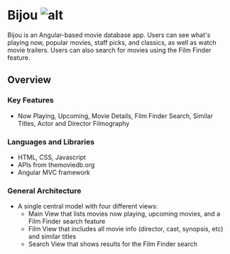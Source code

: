 
# Bijou ![alt](https://travis-ci.org/kyleholliday/Bijou.svg?branch=master)
Bijou is an Angular-based movie database app. Users can see what's playing now, popular movies, staff picks, and classics, as well as watch movie trailers. Users can also search for movies using the Film Finder feature.

## Overview

### Key Features
- Now Playing, Upcoming, Movie Details, Film Finder Search, Similar Titles, Actor and Director Filmography

### Languages and Libraries
- HTML, CSS, Javascript
- APIs from themoviedb.org
- Angular MVC framework

### General Architecture
- A single central model with four different views:
  - Main View that lists movies now playing, upcoming movies, and a Film Finder search feature
  - Film View that includes all movie info (director, cast, synopsis, etc) and similar titles
  - Search View that shows results for the Film Finder search
